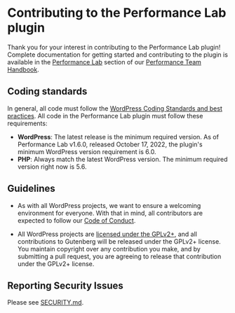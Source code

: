 # Contributing to the Performance Lab plugin

Thank you for your interest in contributing to the Performance Lab plugin! Complete documentation for getting started and contributing to the plugin is available in the [Performance Lab](https://make.wordpress.org/performance/handbook/welcome/performance-lab/) section of our [Performance Team Handbook](https://make.wordpress.org/performance/handbook/welcome/performance-lab/).

## Coding standards

In general, all code must follow the [WordPress Coding Standards and best practices](https://developer.wordpress.org/coding-standards/). All code in the Performance Lab plugin must follow these requirements:

- **WordPress**: The latest release is the minimum required version. As of Performance Lab v1.6.0, released October 17, 2022, the plugin's minimum WordPress version requirement is 6.0.
- **PHP**: Always match the latest WordPress version. The minimum required version right now is 5.6.


## Guidelines

- As with all WordPress projects, we want to ensure a welcoming environment for everyone. With that in mind, all contributors are expected to follow our [Code of Conduct](/CODE_OF_CONDUCT.md).

- All WordPress projects are [licensed under the GPLv2+](/LICENSE), and all contributions to Gutenberg will be released under the GPLv2+ license. You maintain copyright over any contribution you make, and by submitting a pull request, you are agreeing to release that contribution under the GPLv2+ license.

## Reporting Security Issues

Please see [SECURITY.md](/SECURITY.md).

